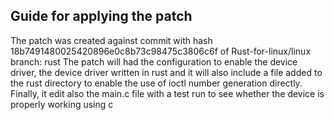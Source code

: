 ## Guide for applying the patch

The patch was created against commit with hash 18b7491480025420896e0c8b73c98475c3806c6f of Rust-for-linux/linux branch: rust
The patch will had the configuration to enable the device driver, the device driver written in rust and it will also include a file added to the rust directory to enable the use of ioctl number generation directly.
Finally, it edit also the main.c file with a test run to see whether the device is properly working using c

